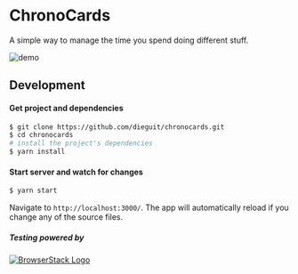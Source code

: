 # ChronoCards

A simple way to manage the time you spend doing different stuff.

![demo](http://i63.tinypic.com/t9cnpy.png)

## Development

#### Get project and dependencies
```bash
$ git clone https://github.com/dieguit/chronocards.git
$ cd chronocards
# install the project's dependencies
$ yarn install
```

#### Start server and watch for changes
```bash
$ yarn start
```
Navigate to `http://localhost:3000/`. The app will automatically reload if you change any of the source files.

##### Testing powered by
[![BrowserStack Logo](https://raw.githubusercontent.com/dieguit/chronocards/master/misc/Browserstack-logo%402x.png)](https://www.browserstack.com)
